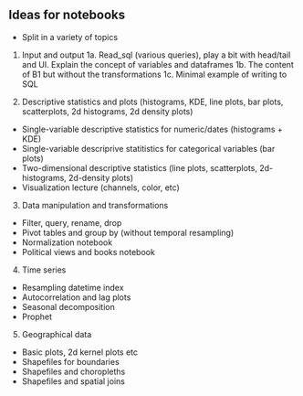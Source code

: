 
## Ideas for notebooks

* Split in a variety of topics

1. Input and output
1a. Read_sql (various queries), play a bit with head/tail and UI. Explain the concept of variables and dataframes
1b. The content of B1 but without the transformations
1c. Minimal example of writing to SQL

2. Descriptive statistics and plots (histograms, KDE, line plots, bar plots, scatterplots, 2d histograms, 2d density plots)
* Single-variable descriptive statistics for numeric/dates (histograms + KDE)
* Single-variable descriprive statitistics for categorical variables (bar plots)
* Two-dimensional descriptive statistics (line plots, scatterplots, 2d-histograms, 2d-density plots)
* Visualization lecture (channels, color, etc)

3. Data manipulation and transformations
* Filter, query, rename, drop
* Pivot tables and group by (without temporal resampling)
* Normalization notebook
* Political views and books notebook

4. Time series
* Resampling datetime index
* Autocorrelation and lag plots
* Seasonal decomposition
* Prophet

5. Geographical data
* Basic plots, 2d kernel plots etc
* Shapefiles for boundaries
* Shapefiles and choropleths
* Shapefiles and spatial joins



